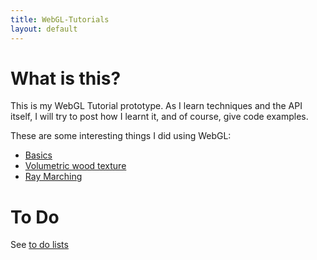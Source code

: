 ```yaml
---
title: WebGL-Tutorials
layout: default
---
```


What is this?
=============

This is my WebGL Tutorial prototype. As I learn techniques and the API itself,
I will try to post how I learnt it, and of course, give code examples.

These are some interesting things I did using WebGL:

- [Basics](basics)
- [Volumetric wood texture](3d-textures/1-wood)
- [Ray Marching](ray-march)

To Do
=====

See [to do lists](todo.md)

